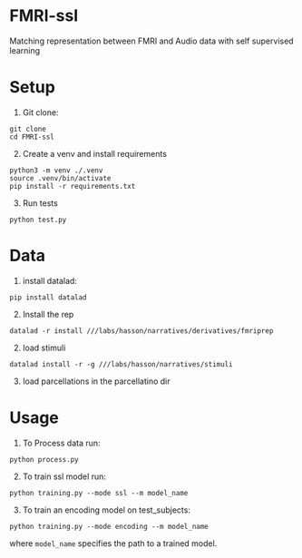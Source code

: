 # FMRI-ssl
Matching representation between FMRI and Audio data with self supervised learning
# Setup 
1. Git clone:
```
git clone 
cd FMRI-ssl
```
2. Create a venv and install requirements 
```
python3 -m venv ./.venv
source .venv/bin/activate
pip install -r requirements.txt
```
3. Run tests
````
python test.py
````
# Data
1. install datalad:
````
pip install datalad
````
2. Install the rep
````
datalad -r install ///labs/hasson/narratives/derivatives/fmriprep
````
2. load stimuli
````
datalad install -r -g ///labs/hasson/narratives/stimuli
````
3. load parcellations in the parcellatino dir
# Usage
1.  To Process data run:
````
python process.py
````
2. To train ssl model run: 
````
python training.py --mode ssl --m model_name
````
3. To train an encoding model on test_subjects:
````
python training.py --mode encoding --m model_name
````
where `model_name` specifies the path to a trained model.

